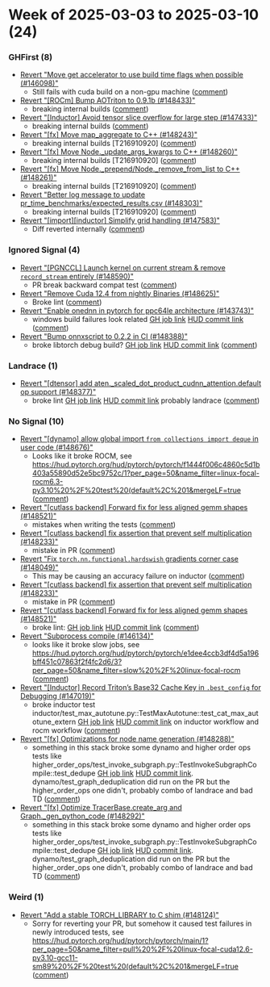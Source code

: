 # Week of 2025-03-03 to 2025-03-10 (24)

### GHFirst (8)

- [Revert "Move get accelerator to use build time flags when possible (#146098)"](https://github.com/pytorch/pytorch/commit/b246cd7b820d4afdf402a3feb591ce1ea50910d5)
  - Still fails with cuda build on a non-gpu machine ([comment](https://github.com/pytorch/pytorch/pull/146098#issuecomment-2707191770))
- [Revert "[ROCm] Bump AOTriton to 0.9.1b (#148433)"](https://github.com/pytorch/pytorch/commit/96176e32a924c2774d6d94c1d310cae7b28232bf)
  - breaking internal builds ([comment](https://github.com/pytorch/pytorch/pull/148433#issuecomment-2704638858))
- [Revert "[Inductor] Avoid tensor slice overflow for large step (#147433)"](https://github.com/pytorch/pytorch/commit/841451af9f8c4a49d720a0132532c5468963f643)
  - breaking internal builds ([comment](https://github.com/pytorch/pytorch/pull/147433#issuecomment-2704506627))
- [Revert "[fx] Move map_aggregate to C++ (#148243)"](https://github.com/pytorch/pytorch/commit/92beda54c8707d476ea8bc193ce79a37653d2e49)
  - breaking internal builds [T216910920] ([comment](https://github.com/pytorch/pytorch/pull/148243#issuecomment-2698724058))
- [Revert "[fx] Move Node._update_args_kwargs to C++ (#148260)"](https://github.com/pytorch/pytorch/commit/17d003fe75c2ef7d2c52553416f812ffe39df7ab)
  - breaking internal builds [T216910920] ([comment](https://github.com/pytorch/pytorch/pull/148243#issuecomment-2698724058))
- [Revert "[fx] Move Node._prepend/Node._remove_from_list to C++ (#148261)"](https://github.com/pytorch/pytorch/commit/97b9e68bc657ccac52bb9b9b962d8d8776bec630)
  - breaking internal builds [T216910920] ([comment](https://github.com/pytorch/pytorch/pull/148243#issuecomment-2698724058))
- [Revert "Better log message to update pr_time_benchmarks/expected_results.csv (#148303)"](https://github.com/pytorch/pytorch/commit/6fb18ff6850aa60a8044b76151c57d00061bd5ee)
  - breaking internal builds [T216910920] ([comment](https://github.com/pytorch/pytorch/pull/148243#issuecomment-2698724058))
- [Revert "[import][inductor] Simplify grid handling (#147583)"](https://github.com/pytorch/pytorch/commit/608377d3418653932d6461093a77db44e720290d)
  - Diff reverted internally ([comment](https://github.com/pytorch/pytorch/pull/147583#issuecomment-2693016036))

### Ignored Signal (4)

- [Revert "[PGNCCL] Launch kernel on current stream & remove `record_stream` entirely (#148590)"](https://github.com/pytorch/pytorch/commit/9cb25f0ea28647c4a89b8f38d048d91751a0931b)
  - PR break backward compat test ([comment](https://github.com/pytorch/pytorch/pull/148590#issuecomment-2708641172))
- [Revert "Remove Cuda 12.4 from nightly Binaries  (#148625)"](https://github.com/pytorch/pytorch/commit/99da439d1090e305cf91b129994c67ee98ec08a8)
  - Broke lint ([comment](https://github.com/pytorch/pytorch/pull/148625#issuecomment-2707415005))
- [Revert "Enable onednn in pytorch for ppc64le architecture (#143743)"](https://github.com/pytorch/pytorch/commit/cf9efbdf16c9ed2c39ff96b0e9b3a562d29f6625)
  - windows build failures look related [GH job link](https://github.com/pytorch/pytorch/actions/runs/13705127978/job/38329845095) [HUD commit link](https://hud.pytorch.org/pytorch/pytorch/commit/d4cf0e5af406239881acfeb4f9e4f62373faca8b) ([comment](https://github.com/pytorch/pytorch/pull/143743#issuecomment-2704903253))
- [Revert "Bump onnxscript to 0.2.2 in CI (#148388)"](https://github.com/pytorch/pytorch/commit/9d196edb7d1651c2b9bf698ac342ccc75cf362e6)
  - broke libtorch debug build? [GH job link](https://github.com/pytorch/pytorch/actions/runs/13646179239/job/38152039312) [HUD commit link](https://hud.pytorch.org/pytorch/pytorch/commit/7ab6749ec7db32e0b3cdfd19db087f15dd0bebe2) ([comment](https://github.com/pytorch/pytorch/pull/148388#issuecomment-2698665495))

### Landrace (1)

- [Revert "[dtensor] add aten._scaled_dot_product_cudnn_attention.default op support (#148377)"](https://github.com/pytorch/pytorch/commit/c9edd37ffb8c824db7da4e353a783b9738d71cca)
  - broke lint [GH job link](https://github.com/pytorch/pytorch/actions/runs/13683650448/job/38261818684) [HUD commit link](https://hud.pytorch.org/pytorch/pytorch/commit/9eef457c0241f87097a2ca7625f9961e31f3adcd) probably landrace ([comment](https://github.com/pytorch/pytorch/pull/148377#issuecomment-2701903810))

### No Signal (10)

- [Revert "[dynamo] allow global import `from collections import deque` in user code (#148676)"](https://github.com/pytorch/pytorch/commit/19a39a7a0644d17abb3eb7bdb03d39b1eb9ffc9b)
  - Looks like it broke ROCM, see https://hud.pytorch.org/hud/pytorch/pytorch/f1444f006c4860c5d1b403a55890d52e5bc9752c/1?per_page=50&name_filter=linux-focal-rocm6.3-py3.10%20%2F%20test%20(default%2C%201&mergeLF=true ([comment](https://github.com/pytorch/pytorch/pull/148676#issuecomment-2709057326))
- [Revert "[cutlass backend] Forward fix for less aligned gemm shapes (#148521)"](https://github.com/pytorch/pytorch/commit/0f852641c29534a791315405f245bbc498ac87bc)
  - mistakes when writing the tests ([comment](https://github.com/pytorch/pytorch/pull/148521#issuecomment-2707637965))
- [Revert "[cutlass backend] fix assertion that prevent self multiplication  (#148233)"](https://github.com/pytorch/pytorch/commit/bb94b65da776f5ecac21d989c9c9e9ebc8c35154)
  - mistake in PR  ([comment](https://github.com/pytorch/pytorch/pull/148233#issuecomment-2707440106))
- [Revert "Fix `torch.nn.functional.hardswish` gradients corner case (#148049)"](https://github.com/pytorch/pytorch/commit/abcca2fcbbbf47373ed97372ef4feed47e1856d1)
  - This may be causing an accuracy failure on inductor ([comment](https://github.com/pytorch/pytorch/pull/148049#issuecomment-2706839169))
- [Revert "[cutlass backend] fix assertion that prevent self multiplication  (#148233)"](https://github.com/pytorch/pytorch/commit/28b68b46bc974616ba2127552d37de42b39cd576)
  - mistake in PR  ([comment](https://github.com/pytorch/pytorch/pull/148233#issuecomment-2704534995))
- [Revert "[cutlass backend] Forward fix for less aligned gemm shapes (#148521)"](https://github.com/pytorch/pytorch/commit/ae6bb584838e627cfc9df5b90b138cca0e233203)
  - broke lint: [GH job link](https://github.com/pytorch/pytorch/actions/runs/13690720601/job/38283359447) [HUD commit link](https://hud.pytorch.org/pytorch/pytorch/commit/ad49cfc9f0a8a4d8881b3734edd8c33a087c8b97) ([comment](https://github.com/pytorch/pytorch/pull/148521#issuecomment-2702980028))
- [Revert "Subprocess compile (#146134)"](https://github.com/pytorch/pytorch/commit/897fd9b5142ef2191cf4b83098509b6774edf928)
  - looks like it broke slow jobs, see https://hud.pytorch.org/hud/pytorch/pytorch/e1dee4ccb3df4d5a196bff451c07863f2f4fc2d6/3?per_page=50&name_filter=slow%20%2F%20linux-focal-rocm ([comment](https://github.com/pytorch/pytorch/pull/146134#issuecomment-2702239123))
- [Revert "[Inductor] Record Triton’s Base32 Cache Key in `.best_config` for Debugging (#147019)"](https://github.com/pytorch/pytorch/commit/63778cb8a03b79ae6fce9742b612ead204313611)
  - broke inductor test inductor/test_max_autotune.py::TestMaxAutotune::test_cat_max_autotune_extern [GH job link](https://github.com/pytorch/pytorch/actions/runs/13653495421/job/38171259603) [HUD commit link](https://hud.pytorch.org/pytorch/pytorch/commit/e3e45d90d8578083da8b51a3b1d911e9a4523e5b) on inductor workflow and rocm workflow ([comment](https://github.com/pytorch/pytorch/pull/147019#issuecomment-2698677222))
- [Revert "[fx] Optimizations for node name generation (#148288)"](https://github.com/pytorch/pytorch/commit/611b0e9bc4e86bea26b96e166e74f20af738973a)
  - something in this stack broke some dynamo and higher order ops tests like higher_order_ops/test_invoke_subgraph.py::TestInvokeSubgraphCompile::test_dedupe [GH job link](https://github.com/pytorch/pytorch/actions/runs/13645082540/job/38149882002) [HUD commit link](https://hud.pytorch.org/pytorch/pytorch/commit/8531d247ba411993f9a10686d70514f6945f9960).   dynamo/test_graph_deduplication did run on the PR but the higher_order_ops one didn't, probably combo of landrace and bad TD ([comment](https://github.com/pytorch/pytorch/pull/148288#issuecomment-2698365172))
- [Revert "[fx] Optimize TracerBase.create_arg and Graph._gen_python_code (#148292)"](https://github.com/pytorch/pytorch/commit/ed9055c303ec1c94385c6fb0fe07ab49ef4f4833)
  - something in this stack broke some dynamo and higher order ops tests like higher_order_ops/test_invoke_subgraph.py::TestInvokeSubgraphCompile::test_dedupe [GH job link](https://github.com/pytorch/pytorch/actions/runs/13645082540/job/38149882002) [HUD commit link](https://hud.pytorch.org/pytorch/pytorch/commit/8531d247ba411993f9a10686d70514f6945f9960).   dynamo/test_graph_deduplication did run on the PR but the higher_order_ops one didn't, probably combo of landrace and bad TD ([comment](https://github.com/pytorch/pytorch/pull/148288#issuecomment-2698365172))

### Weird (1)

- [Revert "Add a stable TORCH_LIBRARY to C shim (#148124)"](https://github.com/pytorch/pytorch/commit/275a7c5dbb2cab6410f5af0ef038f1280370928c)
  - Sorry for reverting your PR, but somehow it caused test failures in newly introduced tests, see https://hud.pytorch.org/hud/pytorch/pytorch/main/1?per_page=50&name_filter=pull%20%2F%20linux-focal-cuda12.6-py3.10-gcc11-sm89%20%2F%20test%20(default%2C%201&mergeLF=true ([comment](https://github.com/pytorch/pytorch/pull/148124#issuecomment-2709057833))
